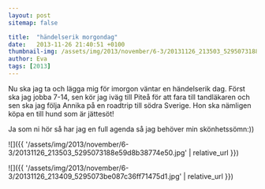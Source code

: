 ```yaml
---
layout: post
sitemap: false

title:  "händelserik morgondag"
date:   2013-11-26 21:40:51 +0100
thumbnail-img: /assets/img/2013/november/6-3/20131126_213503_5295073188e59d8b38774e50.jpg
author: Eva
tags: [2013]
---
```


Nu ska jag ta och lägga mig för imorgon väntar en händelserik dag. Först ska jag jobba 7-14, sen kör jag iväg till Piteå för att fara till tandläkaren och sen ska jag följa Annika på en roadtrip till södra Sverige.  Hon ska nämligen köpa en till hund som är jättesöt!

Ja som ni hör så har jag en full agenda så jag behöver min skönhetssömn:))

![]({{ '/assets/img/2013/november/6-3/20131126_213503_5295073188e59d8b38774e50.jpg'  | relative_url }})

![]({{ '/assets/img/2013/november/6-3/20131126_213409_5295073be087c36ff71475d1.jpg'  | relative_url }})

